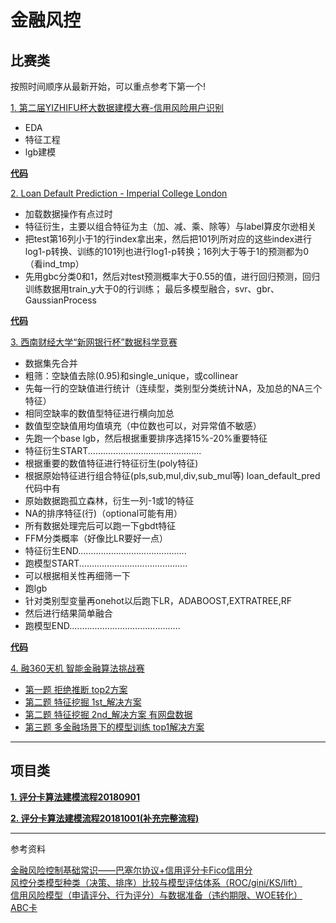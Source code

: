 # 金融风控

## 比赛类

按照时间顺序从最新开始，可以重点参考下第一个!

[1. 第二届YIZHIFU杯大数据建模大赛-信用风险用户识别](https://www.dcjingsai.com/v2/cmptDetail.html?id=410)

 - EDA
 - 特征工程
 - lgb建模
 
 [**代码**](code/YIZHIFU)

[2. Loan Default Prediction - Imperial College London](https://www.kaggle.com/c/loan-default-prediction)

 - 加载数据操作有点过时
 - 特征衍生，主要以组合特征为主（加、减、乘、除等）与label算皮尔逊相关
 - 把test第16列小于1的行index拿出来，然后把101列所对应的这些index进行log1-p转换、训练的101列也进行log1-p转换；16列大于等于1的预测都为0（看ind_tmp）
 - 先用gbc分类0和1，然后对test预测概率大于0.55的值，进行回归预测，回归训练数据用train_y大于0的行训练；
 最后多模型融合，svr、gbr、GaussianProcess
 
 [**代码**](code/loan_default_prediction/README.md)
 

[3. 西南财经大学“新网银行杯”数据科学竞赛](http://www.dcjingsai.com/common/cmpt/%E8%A5%BF%E5%8D%97%E8%B4%A2%E7%BB%8F%E5%A4%A7%E5%AD%A6%E2%80%9C%E6%96%B0%E7%BD%91%E9%93%B6%E8%A1%8C%E6%9D%AF%E2%80%9D%E6%95%B0%E6%8D%AE%E7%A7%91%E5%AD%A6%E7%AB%9E%E8%B5%9B_%E7%BB%93%E6%9E%9C%E6%8F%90%E4%BA%A4.html)

 - 数据集先合并
 - 粗筛：空缺值去除(0.95)和single_unique，或collinear
 - 先每一行的空缺值进行统计（连续型，类别型分类统计NA，及加总的NA三个特征）
 - 相同空缺率的数值型特征进行横向加总
 - 数值型空缺值用均值填充（中位数也可以，对异常值不敏感）
 - 先跑一个base lgb，然后根据重要排序选择15%-20%重要特征
 - 特征衍生START.............................................
 - 根据重要的数值特征进行特征衍生(poly特征)
 - 根据原始特征进行组合特征(pls,sub,mul,div,sub_mul等) loan_default_pred代码中有
 - 原始数据跑孤立森林，衍生一列-1或1的特征
 - NA的排序特征(行)（optional可能有用）
 - 所有数据处理完后可以跑一下gbdt特征
 - FFM分类概率（好像比LR要好一点）
 - 特征衍生END...........................................
 - 跑模型START...........................................
 - 可以根据相关性再细筛一下
 - 跑lgb
 - 针对类别型变量再onehot以后跑下LR，ADABOOST,EXTRATREE,RF
 - 然后进行结果简单融合
 - 跑模型END............................................
 
[**代码**](code/西南财经大学_新网银行杯)

[4. 融360天机 智能金融算法挑战赛](http://openresearch.rong360.com/#/question)

 - [第一题 拒绝推断 top2方案](https://zhuanlan.zhihu.com/p/46090290)
 - [第二题 特征挖掘 1st_解决方案](https://github.com/xSupervisedLearning/Rong360_feature_mining_1st_solution)
 - [第二题 特征挖掘 2nd_解决方案 有网盘数据](https://github.com/Questions1/Rong360_2nd)
 - [第三题 多金融场景下的模型训练 top1解决方案](https://github.com/shuiliwanwu/Rong360-Model-training-in-multiple-financial-scenarios)

---
 
## 项目类

[**1. 评分卡算法建模流程20180901**](评分卡算法建模流程.md)

[**2. 评分卡算法建模流程20181001(补充完整流程)**](code/scorecardpy-master/README.md)

---

参考资料
 
[金融风险控制基础常识——巴塞尔协议+信用评分卡Fico信用分](https://blog.csdn.net/sinat_26917383/article/details/51720662)<br>
[风控分类模型种类（决策、排序）比较与模型评估体系（ROC/gini/KS/lift）](https://blog.csdn.net/sinat_26917383/article/details/51725102)<br>
[信用风险模型（申请评分、行为评分）与数据准备（违约期限、WOE转化）](https://blog.csdn.net/sinat_26917383/article/details/51721107)<br>
[ABC卡](https://blog.csdn.net/Eason_oracle/article/details/78602914)<br>

